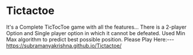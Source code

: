 # Tictactoe

It's a Complete TicTocToe game with all the features...
There is a 2-player Option and Single player option in which it cannot be defeated. Used Min Max algorithm to predict best possible position.
Please Play Here:---https://subramanyakrishna.github.io/Tictactoe/

